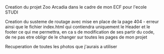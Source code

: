 Creation du projet Zoo Arcadia dans le cadre de mon ECF pour l'ecole STUDI

Creation du susteme de routage avec mise en place de la page 404 - erreur ainsi que le fichier index.html qui contiendra uniquement le Header et le footer 
ce qui me permettra, en ca s de modification de ses partir du code, de ne pas etre obligr de le changer sur toutes les pages de mon projet

Recuperation de toutes les photos que j'aurais a utiliser


